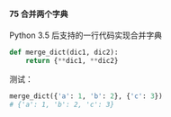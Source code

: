 #### 75 合并两个字典

Python 3.5 后支持的一行代码实现合并字典

```python
def merge_dict(dic1, dic2):
    return {**dic1, **dic2} 
```

测试：

```python
merge_dict({'a': 1, 'b': 2}, {'c': 3}) 
# {'a': 1, 'b': 2, 'c': 3}
```

